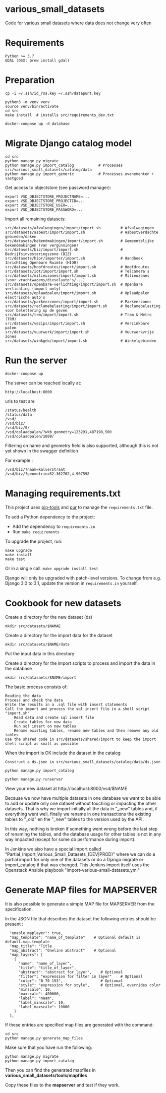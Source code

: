 # various_small_datasets

Code for various small datasets where data does not change very often

# Requirements

    Python >= 3.7
    GDAL (OSX: brew install gdal)

# Preparation

    cp -i ~/.ssh/id_rsa.key ~/.ssh/datapunt.key

    python3 -m venv venv
    source venv/bin/activate
    cd src
    make install  # installs src/requirements_dev.txt

    docker-compose up -d database

# Migrate Django catalog model

    cd src
    python manage.py migrate
    python manage.py import_catalog           # Processes src/various_small_datasets/catalog/data
    python manage.py import_generic           # Processes evenementen + vastgoed

Get access to objectstore (see password manager):

    export VSD_OBJECTSTORE_PROJECTNAME=...
    export VSD_OBJECTSTORE_PROJECTID=...
    export VSD_OBJECTSTORE_USER=...
    export VSD_OBJECTSTORE_PASSWORD=...

Import all remaining datasets:

    src/datasets/afvalwegingen/import/import.sh         # Afvalwegingen
    src/datasets/asbest/import/import.sh                # Asbestverdachte gebieden/daken
    src/datasets/bekendmakingen/import/import.sh        # Gemeentelijke bekendmakingen (van vergunningen)
    src/datasets/biz/import/import.sh                   # Bedrijfsinvesteringszone (BIZ)
    src/datasets/hior/importer/import.sh                # Handboek Inrichting Openbare Ruimte (HIOR)
    src/datasets/hoofdroutes/import/import.sh           # Hoofdroutes
    src/datasets/iot/import/import.sh                   # Telcamera's
    src/datasets/milieuzones/import/import.sh           # Milieuzones (voor vrachtwagens/dieselauto's/...)
    src/datasets/openbare-verlichting/import/import.sh  # Openbare verlichting (import only)
    src/datasets/oplaadpalen/import/import.sh           # Oplaadpalen electrische auto's
    src/datasets/parkeerzones/import/import.sh          # Parkeerzones
    src/datasets/reclamebelasting/import/import.sh      # Reclamebelasting voor belettering op de geven
    src/datasets/trm/import/import.sh                   # Tram & Metro (TRM)
    src/datasets/vezips/import/import.sh                # Verzinkbare palen
    src/datasets/vuurwerk/import/import.sh              # Vuurwerkvrije zones
    src/datasets/winkgeb/import/import.sh               # Winkelgebieden

# Run the server

    docker-compose up

The server can be reached locally at:

    http://localhost:8000

urls to test are

    /status/health
    /status/data
    /vsd/
    /vsd/biz/
    /vsd/biz/0/
    /vsd/oplaadpalen/?wkb_geometry=123291,487198,500
    /vsd/oplaadpalen/1000/

Filtering on name and geometry field is also supported, although this is not yet  shown in the swagger definition

For example :

    /vsd/biz/?naam=kalverstraat
    /vsd/biz/?geometrie=52.362762,4.907598


# Managing requirements.txt

This project uses [pip-tools](https://pypi.org/project/pip-tools/)
and [pur](https://pypi.org/project/pur/) to manage the `requirements.txt` file.

To add a Python dependency to the project:

* Add the dependency to `requirements.in`
* Run `make requirements`

To upgrade the project, run:

    make upgrade
    make install
    make test

Or in a single call: `make upgrade install test`

Django will only be upgraded with patch-level versions.
To change from e.g. Django 3.0 to 3.1, update the version in `requirements.in` yourself.


# Cookbook for new datasets

Create a directory for the new dataset (ds)

    mkdir src/datasets/$NAMAE

Create a directory for the import data for the dataset

    mkdir src/datasets/$NAME/data

Put the input data in this directory

Create a directory for the import scripts to process and import the data in the database

    mkdir src/datasaets/$NAME/import

The basic process consists of:

    Reading the data
    Process and check the data
    Write the results in a .sql file with insert statements
    Call the import and process the sql insert file in a shell script "import.sh"
        Read data and create sql insert file
        Create tables for new data
        Run sql insert on new tables
        Rename existing tables, rename new tables and then remove any old tables
    Use the shared code in src/datasets/shared/import to keep the import shell script as small as possible

When the import is OK include the dataset in the catalog

    Construct a ds.json in src/various_small_datasets/catalog/data/ds.json

    python manage.py import_catalog

    python manage.py runserver

View your new dataset at http://localhost:8000/vsd/$NAME

Because we now have multiple datasets in one database we want to be able to add or update only one dataset
without touching or impacting the other datasets. That is why we import initially all the data in "_new" tables
and, if everything went well, finally we rename in one transactions the existing tables to "_old" en the "_new"
tables to the version used by the API.

In this way, nothing is broken if something went wrong before the last step of renaming the tables, and the database
usage for other tables is not in any way impacted (except for some db performance during import).

In Jenkins we also have a special import called "Partial_Import_Various_Small_Datasets_(DEV|PROD)" where we can
do a partial import for only one of the datasets or do a Django migrate or import_catalog if that was changed.
This Jenkins import itself uses the Openstack Ansible playbook "import-various-small-datasets.yml"

# Generate MAP files for MAPSERVER

It is also possible to generate a simple MAP file for MAPSERVER from the specification.

In the JSON file that describes the dataset the following entries should be present :

      "enable_maplayer": true,
      "map_template": "name_of_template"    # Optional default is default.map.template
      "map_title": "Title
      "map_abstract": "Oneline abstract"    # Optional
      "map_layers": [
        {
          "name": "name_of_layer",
          "title": "title_of_layer",
          "abstract": "abstract_for_layer",    # Optional
          "filter": "expression for filter in layer"    # Optional
          "color": "0 70 153",                 # Optional
          "style": "expression for style",     # Optional, overrides color
          "minscale": 10,
          "maxscale": 400000,
          "label": "naam",
          "label_minscale": 10,
          "label_maxscale": 10000
        }
      ],

 If these entries are specified map files are generated with the command:

    cd src
    python manage.py generate_map_files

Make sure that you have run the following:

    python manage.py migrate
    python manage.py import_catalog

Then you can find the generated mapfiles in **various_small_datasets/tools/mapfiles**

Copy these files to the **mapserver**  and test if they work.
